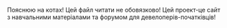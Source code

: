 Пояснюю на котах!
Цей файл читати не обовязково!
Цей проект-це сайт з навчальними матеріалами та форумом для девелоперів-початківців!